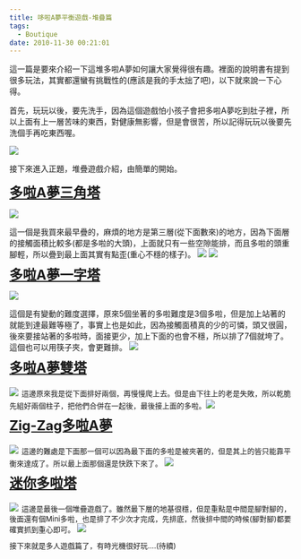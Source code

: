 ```yaml
---
title: 哆啦A夢平衡遊戲-堆疊篇
tags:
  - Boutique
date: 2010-11-30 00:21:01
---
```


這一篇是要來介紹一下這堆多啦A夢如何讓大家覺得很有趣。裡面的說明書有提到很多玩法，其實都還蠻有挑戰性的(應該是我的手太拙了吧)，以下就來說一下心得。

首先，玩玩以後，要先洗手，因為這個遊戲怕小孩子會把多啦A夢吃到肚子裡，所以上面有上一層苦味的東西，對健康無影響，但是會很苦，所以記得玩玩以後要先洗個手再吃東西喔。

![](http://e.blog.xuite.net/e/2/3/2/11844378/blog_1638788/txt/40416535/5.jpg)

接下來進入正題，堆疊遊戲介紹，由簡單的開始。

<span style="font-size: 18pt;">**<span style="text-decoration: underline;">多啦A夢三角塔</span>**</span>

![](http://e.blog.xuite.net/e/2/3/2/11844378/blog_1638788/txt/40416535/6.jpg)

這一個是我買來最早疊的，麻煩的地方是第三層(從下面數來)的地方，因為下面層的接觸面積比較多(都是多啦的大頭)，上面就只有一些空隙能排，而且多啦的頭重腳輕，所以疊到最上面其實有點歪(重心不穩的樣子)。
![](http://e.blog.xuite.net/e/2/3/2/11844378/blog_1638788/txt/40416535/7.jpg)
![](http://e.blog.xuite.net/e/2/3/2/11844378/blog_1638788/txt/40416535/8.jpg)

<span style="font-size: 24px; line-height: 28px;">**<span style="text-decoration: underline;">多啦A夢一字塔</span>**</span>

![](http://e.blog.xuite.net/e/2/3/2/11844378/blog_1638788/txt/40416535/9.jpg)

這個是有變動的難度選擇，原來5個坐著的多啦難度是3個多啦，但是加上站著的就能到達最難等極了，事實上也是如此，因為接觸面積真的少的可憐，頭又很圓，後來要接站著的多啦時，面接更少，加上下面的也會不穩，所以排了7個就垮了。這個也可以用筷子夾，會更難排。
![](http://e.blog.xuite.net/e/2/3/2/11844378/blog_1638788/txt/40416535/10.jpg)

<span style="font-size: 24px; line-height: 28px;">**<span style="text-decoration: underline;">多啦A夢雙塔</span>**</span>

<span style="font-size: 24px; line-height: 28px;">**<span style="text-decoration: underline;">![](http://e.blog.xuite.net/e/2/3/2/11844378/blog_1638788/txt/40416535/11.jpg)</span>
<span style="font-size: 13px; line-height: 15px; font-weight: normal;">這邊原來我是從下面排好兩個，再慢慢爬上去。但是由下往上的老是失敗，所以乾脆先組好兩個柱子，把他們合併在一起後，最後接上面的多啦。</span>**</span><span style="font-size: 24px; line-height: 28px;">**<span style="text-decoration: underline;">![](http://e.blog.xuite.net/e/2/3/2/11844378/blog_1638788/txt/40416535/12.jpg)</span>**</span>

<span style="font-size: 24px; line-height: 28px;">**<span style="text-decoration: underline;"><span style="font-weight: normal; -webkit-text-decorations-in-effect: none;"><b><span style="text-decoration: underline;">Zig-Zag多啦A夢</span>**</span></span></b></span>

<span style="font-size: 24px; line-height: 28px;">**<span style="font-weight: normal;"><b><span style="text-decoration: underline;">![](http://e.blog.xuite.net/e/2/3/2/11844378/blog_1638788/txt/40416535/13.jpg)</span>
<span style="font-weight: normal;"><b><span style="font-size: 13px; line-height: 15px; font-weight: normal;">這邊的難處是下面那一個可以因為最下面的多啦是被夾著的，但是其上的皆只能靠平衡來達成了。所以最上面那個還是快跌下來了。
![](http://e.blog.xuite.net/e/2/3/2/11844378/blog_1638788/txt/40416535/14.jpg)
</span>**</span></b></span></b></span>

<span style="font-size: 24px; line-height: 28px;">**<span style="font-weight: normal;"><b><span style="font-weight: normal;"><b><span style="font-size: 13px; line-height: 15px; font-weight: normal;"><span style="font-size: 24px; line-height: 28px;"><b><span style="text-decoration: underline;"><span style="font-weight: normal; -webkit-text-decorations-in-effect: none;"><b><span style="text-decoration: underline;">迷你多啦塔</span>**</span></span></b></span></span></b></span></b></span></b></span>

<span style="font-size: 24px; line-height: 28px;">**<span style="font-weight: normal;"><b><span style="font-weight: normal;"><b><span style="font-size: 13px; line-height: 15px; font-weight: normal;"><span style="font-size: 24px; line-height: 28px;"><b><span style="font-weight: normal;"><b><span style="text-decoration: underline;">![](http://e.blog.xuite.net/e/2/3/2/11844378/blog_1638788/txt/40416535/15.jpg)</span>
<span style="font-weight: normal;"><b><span style="font-weight: normal;"><b><span style="font-weight: normal;"><b><span style="font-size: 13px; line-height: 15px; font-weight: normal;">這邊是最後一個堆疊遊戲了。雖然最下層的地基很穩，但是重點是中間是腳對腳的，後面還有個Mini多啦，也是排了不少次才完成，先排底，然後排中間的時候(腳對腳)都要確實抓到重心即可。
![](http://e.blog.xuite.net/e/2/3/2/11844378/blog_1638788/txt/40416535/16.jpg)
</span>**</span></b></span></b></span></b></span></b></span></span></b></span></b></span></b></span>

<span style="font-size: 24px; line-height: 28px;">**<span style="font-weight: normal;"><b><span style="font-weight: normal;"><b><span style="font-size: 13px; line-height: 15px; font-weight: normal;"><span style="font-size: 24px; line-height: 28px;"><b><span style="font-weight: normal;"><b><span style="font-weight: normal;"><b><span style="font-weight: normal;"><b><span style="font-weight: normal;"><b><span style="font-size: 13px; line-height: 15px; font-weight: normal;">接下來就是多人遊戲篇了，有時光機很好玩....(待續)</span>**</span></b></span></b></span></b></span></b></span></span></b></span></b></span></b></span>
